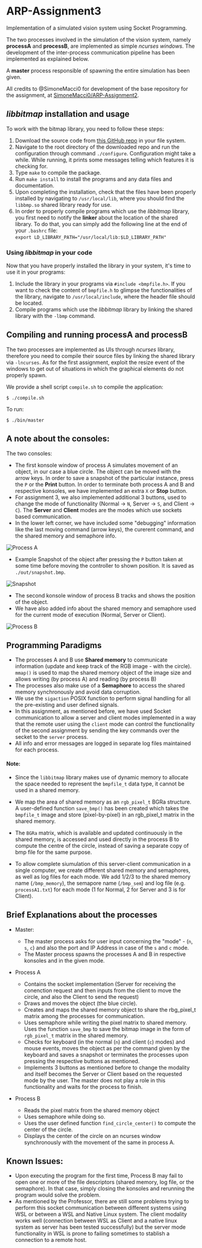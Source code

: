 # ARP-Assignment3
Implementation of a simulated vision system using Socket Programming.

The two processes involved in the simulation of the vision system, namely **processA** and **processB**, are implemented as simple *ncurses windows*. The development of the inter-process communication pipeline has been implemented as explained below.

A **master** process responsible of spawning the entire simulation has been given.

All credits to @SimoneMacci0 for development of the base repository for the assignment, at [SimoneMacci0/ARP-Assignment2](https://github.com/SimoneMacci0/ARP-Assignment2).

## *libbitmap* installation and usage
To work with the bitmap library, you need to follow these steps:
1. Download the source code from [this GitHub repo](https://github.com/draekko/libbitmap.git) in your file system.
2. Navigate to the root directory of the downloaded repo and run the configuration through command ```./configure```. Configuration might take a while.  While running, it prints some messages telling which features it is checking for.
3. Type ```make``` to compile the package.
4. Run ```make install``` to install the programs and any data files and documentation.
5. Upon completing the installation, check that the files have been properly installed by navigating to ```/usr/local/lib```, where you should find the ```libbmp.so``` shared library ready for use.
6. In order to properly compile programs which use the *libbitmap* library, you first need to notify the **linker** about the location of the shared library. To do that, you can simply add the following line at the end of your ```.bashrc``` file:      
```export LD_LIBRARY_PATH="/usr/local/lib:$LD_LIBRARY_PATH"```
### Using *libbitmap* in your code
Now that you have properly installed the library in your system, it's time to use it in your programs:
1. Include the library in your programs via ```#include <bmpfile.h>```. If you want to check the content of ```bmpfile.h``` to glimpse the functionalities of the library, navigate to ```/usr/local/include```, where the header file should be located.
2. Compile programs which use the *libbitmap* library by linking the shared library with the ```-lbmp``` command.

## Compiling and running **processA** and **processB**
The two processes are implemented as UIs through *ncurses* library, therefore you need to compile their source files by linking the shared library via ```-lncurses```. As for the first assignment, exploit the resize event of the windows to get out of situations in which the graphical elements do not properly spawn.

We provide a shell script `compile.sh` to compile the application:

```shell
$ ./compile.sh
```

To run:
```shell
$ ./bin/master
```

## A note about the consoles:

The two consoles: 

- The first konsole window of process A simulates movement of an object, in our case a blue circle. The object can be moved with the arrow keys. In order to save a snapshot of the particular instance, press the `P` or the **Print** button. In order to terminate both process A and B and respective konsoles, we have implemented an extra `X` or **Stop** button. 
- For assignment 3, we also implemented additional 3 buttons, used to change the mode of functionality (Normal -> `N`, Server -> `S`, and Client -> `C`). The **Server** and **Client** modes are the modes which use sockets based communication.
- In the lower left corner, we have included some "debugging" information like the last moving command (arrow keys), the curerent command, and the shared memory and semaphore info.

![Process A](images/processA.png)

- Example Snapshot of the object after pressing the `P` button taken at some time before moving the controller to shown position. It is saved as `./out/snapshot.bmp`.

![Snapshot](images/snapshot.png)

- The second konsole window of process B tracks and shows the position of the object.
- We have also added info about the shared memory and semaphore used for the current mode of execution (Normal, Server or Client).

![Process B](images/processB.png)



## Programming Paradigms

- The processes A and B use **Shared memory** to communicate information (update and keep track of the RGB image - with the circle). `mmap()` is used to map the shared memory object of the image size and allows writing (by process A) and reading (by process B)
- The processes also make use of a **Semaphore** to access the shared memory synchronously and avoid data corruption.
- We use the `sigaction` POSIX function to perform signal handling for all the pre-existing and user defined signals.
- In this assignment, as mentioned before, we have used Socket communication to allow a server and client modes implemented in a way that the remote user using the `client` mode can control the functionality of the second assignment by sending the key commands over the secket to the `server` process.
- All info and error messages are logged in separate log files maintained for each process.

#### Note:

- Since the `libbitmap` library makes use of dynamic memory to allocate the space needed to represent the `bmpfile_t` data type, it cannot be used in a shared memory. 

- We map the area of shared memory as an `rgb_pixel_t` BGRa structure. A user-defined function `save_bmp()` has been created which takes the `bmpfile_t` image and store (pixel-by-pixel) in an rgb_pixel_t matrix in the shared memory.

- The `BGRa` matrix, which is available and updated continuously in the shared memory, is accessed and used directly in the process B to compute the centre of the circle, instead of saving a separate copy of bmp file for the same purpose.

- To allow complete siumulation of this server-client communication in a single computer, we create different shared memory and semaphores, as well as log files for each mode. We add 1/2/3 to the shared memory name (`/bmp_memory`), the semapore name (`/bmp_sem`) and log file (e.g. `processA1.txt`) for each mode (1 for Normal, 2 for Server and 3 is for Client).


## Brief Explanations about the processes

- Master:
	- The master process asks for user input concerning the "mode" - (`n`, `s`, `c`) and also the port and IP Address in case of the `s` and `c` mode.
	- The Master process spawns the processes A and B in respective konsoles and in the given mode.

- Process A
	- Contains the socket implementation (Server for receiving the conenction request and then inputs from the client to move the circle, and also the Client to send the request)
	- Draws and moves the object (the blue circle).
	- Creates and maps the shared memory object to share the rbg_pixel_t matrix among the processes for communication.
	- Uses semaphore while writing the pixel matrix to shared memory. Uses the function `save_bmp` to save the bitmap image in the form of `rgb_pixel_t` matrix in the shared memory.
	- Checks for keyboard (in the normal (`n`) and client (`c`) modes) and mouse events, moves the object as per the command given by the keyboard and saves a snapshot or terminates the processes upon pressing the respective buttons as mentioned.
	- Implements 3 buttons as mentioned before to change the modality and itself becomes the Server or Client based on the requested mode by the user. The master does not play a role in this functionality and waits for the process to finish.

- Process B
	- Reads the pixel matrix from the shared memory object 
	- Uses semaphore while doing so.
	- Uses the user defined function `find_circle_center()` to compute the center of the circle.
	- Displays the center of the circle on an ncurses window synchronously with the movement of the same in process A.


## Known Issues:

- Upon executing the program for the first time, Process B may fail to open one or more of the file descriptors (shared memory, log file, or the semaphore). In that case, simply closing the konsoles and rerunning the program would solve the problem.
- As mentioned by the Professor, there are still some problems trying to perform this socket communication between different systems using WSL or between a WSL and Native Linux system. The client modality works well (connection between WSL as Client and a native linux system as server has been tested successfully) but the server mode functionality in WSL is prone to failing sometimes to stablish a connection to a remote host.
